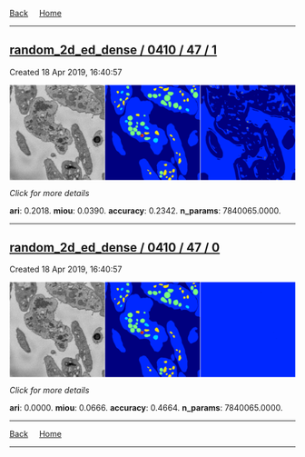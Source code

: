 
[Back](..)&nbsp;&nbsp;&nbsp;&nbsp;&nbsp;[Home](https://leapmanlab.github.io/snapshots)

---

<div class="summary"><a href="1"><h2>random_2d_ed_dense / 0410 / 47 / 1</h2></a><p>Created 18 Apr 2019, 16:40:57
</p><a href="1"><img src="1/media/summary.png" align="center"></a><p>
<i>Click for more details</i>
</p></div>

**ari**: 0.2018. **miou**: 0.0390. **accuracy**: 0.2342. **n_params**: 7840065.0000. 

---

<div class="summary"><a href="0"><h2>random_2d_ed_dense / 0410 / 47 / 0</h2></a><p>Created 18 Apr 2019, 16:40:57
</p><a href="0"><img src="0/media/summary.png" align="center"></a><p>
<i>Click for more details</i>
</p></div>

**ari**: 0.0000. **miou**: 0.0666. **accuracy**: 0.4664. **n_params**: 7840065.0000. 

---

[Back](..)&nbsp;&nbsp;&nbsp;&nbsp;&nbsp;[Home](https://leapmanlab.github.io/snapshots)

---